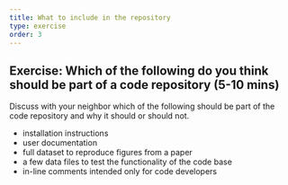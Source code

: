 ```yaml
---
title: What to include in the repository
type: exercise
order: 3
---
```


## Exercise: Which of the following do you think should be part of a code repository (5-10 mins)

Discuss with your neighbor which of the following should be part of the code repository and why it should or should not.

- installation instructions
- user documentation
- full dataset to reproduce figures from a paper
- a few data files to test the functionality of the code base
- in-line comments intended only for code developers
